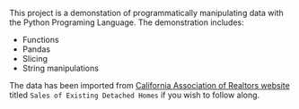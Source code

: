 
This project is a demonstation of programmatically manipulating data with the Python Programing Language.  The demonstration includes:

* Functions
* Pandas
* Slicing
* String manipulations

The data has been imported from [California Association of Realtors website](https://www.car.org/marketdata/data/housingdata/) titled ```Sales of Existing Detached Homes``` if you wish to follow along.
